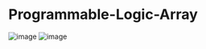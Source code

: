 # Programmable-Logic-Array
![image](https://github.com/NahianMugdho/Programmable-Logic-Array/assets/66090621/9bab4c7a-600c-4245-b18f-ecf0f189e156)
![image](https://github.com/NahianMugdho/Programmable-Logic-Array/assets/66090621/681934c3-54d5-47d2-af21-a3e5af145ff5)

